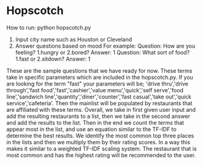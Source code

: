 # Hopscotch
How to run: python hopscotch.py

1. Input city name such as Houston or Cleveland
2. Answer questions based on mood 
For example: Question: How are you feeling? 1.hungry or 2.bored? 
Answer: 1
Question: What sort of food? 1.fast or 2.sitdown?
Answer: 1

These are the sample questions that we have ready for now. These terms take in specific parameters which are included in the hopscotch.py. If you are looking for the term "fast" your parameters will be; 'drive thru','drive through','fast food','fast','cashier','value menu','quick','self serve','food line','sandwich line','quantity','diner','counter','fast casual','take out','quick service','cafeteria'. Then the mainlist will be populated by restaurants that are affiliated with these terms.
Overall, we take in first given user input and add the resulting restaurants to a list, then we take in the second answer and add the results to the list. Then in the end we count the terms that appear most in the list, and use an equation similar to the TF-IDF to determine the best results. We identify the most common top three places in the lists and then we multiply them by their rating scores. In a way this makes it similar to a weighted TF-IDF scaling system. The restaurant that is most common and has the highest rating will be recommended to the user.
